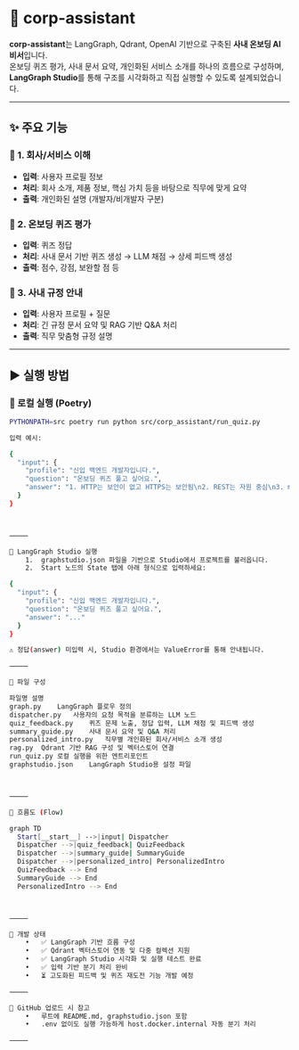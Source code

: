 # 🧠 corp-assistant

**corp-assistant**는 LangGraph, Qdrant, OpenAI 기반으로 구축된 **사내 온보딩 AI 비서**입니다.  
온보딩 퀴즈 평가, 사내 문서 요약, 개인화된 서비스 소개를 하나의 흐름으로 구성하며,  
**LangGraph Studio**를 통해 구조를 시각화하고 직접 실행할 수 있도록 설계되었습니다.

---

## ✨ 주요 기능

### 🔹 1. 회사/서비스 이해
- **입력**: 사용자 프로필 정보
- **처리**: 회사 소개, 제품 정보, 핵심 가치 등을 바탕으로 직무에 맞게 요약
- **출력**: 개인화된 설명 (개발자/비개발자 구분)

### 🔹 2. 온보딩 퀴즈 평가
- **입력**: 퀴즈 정답
- **처리**: 사내 문서 기반 퀴즈 생성 → LLM 채점 → 상세 피드백 생성
- **출력**: 점수, 강점, 보완할 점 등

### 🔹 3. 사내 규정 안내
- **입력**: 사용자 프로필 + 질문
- **처리**: 긴 규정 문서 요약 및 RAG 기반 Q&A 처리
- **출력**: 직무 맞춤형 규정 설명

---

## ▶️ 실행 방법

### 🧪 로컬 실행 (Poetry)

```bash
PYTHONPATH=src poetry run python src/corp_assistant/run_quiz.py

입력 예시:

{
  "input": {
    "profile": "신입 백엔드 개발자입니다.",
    "question": "온보딩 퀴즈 풀고 싶어요.",
    "answer": "1. HTTP는 보안이 없고 HTTPS는 보안됨\n2. REST는 자원 중심\n3. merge는 병합, rebase는 기록 재작성"
  }
}



⸻

🧱 LangGraph Studio 실행
	1.	graphstudio.json 파일을 기반으로 Studio에서 프로젝트를 불러옵니다.
	2.	Start 노드의 State 탭에 아래 형식으로 입력하세요:

{
  "input": {
    "profile": "신입 백엔드 개발자입니다.",
    "question": "온보딩 퀴즈 풀고 싶어요.",
    "answer": "..."
  }
}

⚠️ 정답(answer) 미입력 시, Studio 환경에서는 ValueError를 통해 안내됩니다.

⸻

📁 파일 구성

파일명	설명
graph.py	LangGraph 플로우 정의
dispatcher.py	사용자의 요청 목적을 분류하는 LLM 노드
quiz_feedback.py	퀴즈 문제 노출, 정답 입력, LLM 채점 및 피드백 생성
summary_guide.py	사내 문서 요약 및 Q&A 처리
personalized_intro.py	직무별 개인화된 회사/서비스 소개 생성
rag.py	Qdrant 기반 RAG 구성 및 벡터스토어 연결
run_quiz.py	로컬 실행을 위한 엔트리포인트
graphstudio.json	LangGraph Studio용 설정 파일



⸻

🧭 흐름도 (Flow)

graph TD
  Start[__start__] -->|input| Dispatcher
  Dispatcher -->|quiz_feedback| QuizFeedback
  Dispatcher -->|summary_guide| SummaryGuide
  Dispatcher -->|personalized_intro| PersonalizedIntro
  QuizFeedback --> End
  SummaryGuide --> End
  PersonalizedIntro --> End



⸻

🚧 개발 상태
	•	✅ LangGraph 기반 흐름 구성
	•	✅ Qdrant 벡터스토어 연동 및 다중 컬렉션 지원
	•	✅ LangGraph Studio 시각화 및 실행 테스트 완료
	•	✅ 입력 기반 분기 처리 완비
	•	⏳ 고도화된 피드백 및 퀴즈 재도전 기능 개발 예정

⸻

📌 GitHub 업로드 시 참고
	•	루트에 README.md, graphstudio.json 포함
	•	.env 없이도 실행 가능하게 host.docker.internal 자동 분기 처리

⸻
